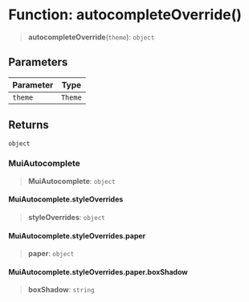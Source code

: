 # Function: autocompleteOverride()

> **autocompleteOverride**(`theme`): `object`

## Parameters

| Parameter | Type |
| ------ | ------ |
| `theme` | `Theme` |

## Returns

`object`

### MuiAutocomplete

> **MuiAutocomplete**: `object`

#### MuiAutocomplete.styleOverrides

> **styleOverrides**: `object`

#### MuiAutocomplete.styleOverrides.paper

> **paper**: `object`

#### MuiAutocomplete.styleOverrides.paper.boxShadow

> **boxShadow**: `string`
